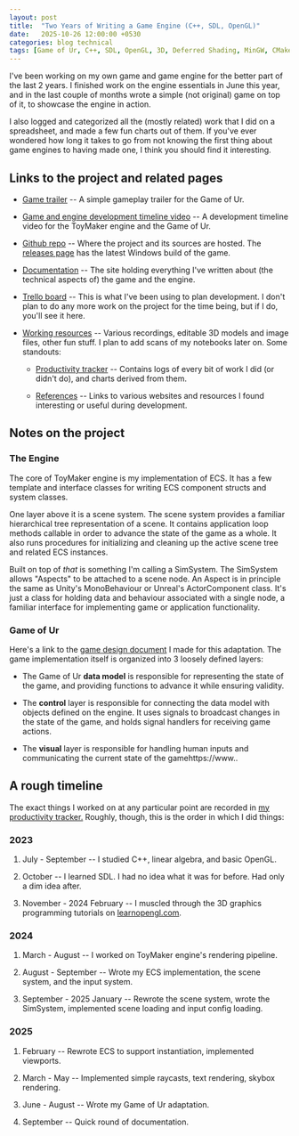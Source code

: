 ```yaml
---
layout: post
title:  "Two Years of Writing a Game Engine (C++, SDL, OpenGL)"
date:   2025-10-26 12:00:00 +0530
categories: blog technical
tags: [Game of Ur, C++, SDL, OpenGL, 3D, Deferred Shading, MinGW, CMake, Game Engine, Linear Algebra]
---
```


I've been working on my own game and game engine for the better part of the last 2 years.  I finished work on the engine essentials in June this year, and in the last couple of months wrote a simple (not original) game on top of it, to showcase the engine in action.

I also logged and categorized all the (mostly related) work that I did on a spreadsheet, and made a few fun charts out of them.  If you've ever wondered how long it takes to go from not knowing the first thing about game engines to having made one, I think you should find it interesting.

## Links to the project and related pages

- [Game trailer](https://youtu.be/Il71rep51Es) -- A simple gameplay trailer for the Game of Ur.

- [Game and engine development timeline video](https://youtu.be/1ytOqm6NgKM) -- A development timeline video for the ToyMaker engine and the Game of Ur.

- [Github repo](https://github.com/raynmetal/game-of-ur) -- Where the project and its sources are hosted.  The [releases page](https://github.com/raynmetal/game-of-ur/releases) has the latest Windows build of the game.

- [Documentation](https://raynmetal.github.io/game-of-ur/index.html) -- The site holding everything I've written about (the technical aspects of) the game and the engine.

- [Trello board](https://trello.com/b/LrMfzABA/game-of-ur) -- This is what I've been using to plan development.  I don't plan to do any more work on the project for the time being, but if I do, you'll see it here.

- [Working resources](https://drive.google.com/drive/folders/143lF6BHIolnmm7V8QTZKX0tK-dHCJNz_?usp=drive_link) -- Various recordings, editable 3D models and image files, other fun stuff.  I plan to add scans of my notebooks later on.  Some standouts:

  - [Productivity tracker](https://docs.google.com/spreadsheets/d/15Dyrpi9u48xEYmLvD7jOsMmbripf5tBvuZjaVpBG_Fc/edit?usp=sharing) -- Contains logs of every bit of work I did (or didn't do), and charts derived from them.

  - [References](https://docs.google.com/spreadsheets/d/1QiejopFQt6F_FUrjuMU8kIgUcxQwN-gkdOuSZ4BECYw/edit?usp=drive_link) -- Links to various websites and resources I found interesting or useful during development.

## Notes on the project

### The Engine

The core of ToyMaker engine is my implementation of ECS.  It has a few template and interface classes for writing ECS component structs and system classes.  

One layer above it is a scene system.  The scene system provides a familiar hierarchical tree representation of a scene.  It contains application loop methods callable in order to advance the state of the game as a whole.  It also runs procedures for initializing and cleaning up the active scene tree and related ECS instances.

Built on top of *that* is something I'm calling a SimSystem.  The SimSystem allows "Aspects" to be attached to a scene node.  An Aspect is in principle the same as Unity's MonoBehaviour or Unreal's ActorComponent class.  It's just a class for holding data and behaviour associated with a single node, a familiar interface for implementing game or application functionality.

### Game of Ur

Here's a link to the [game design document](https://raynmetal.github.io/game-of-ur/md_docs_2systems_2game-of-ur_201__design__doc.html) I made for this adaptation. The game implementation itself is organized into 3 loosely defined layers:

- The Game of Ur **data model** is responsible for representing the state of the game, and providing functions to advance it while ensuring validity.

- The **control** layer is responsible for connecting the data model with objects defined on the engine.  It uses signals to broadcast changes in the state of the game, and holds signal handlers for receiving game actions.

- The **visual** layer is responsible for handling human inputs and communicating the current state of the gamehttps://www..

## A rough timeline

The exact things I worked on at any particular point are recorded in [my productivity tracker.](https://docs.google.com/spreadsheets/d/15Dyrpi9u48xEYmLvD7jOsMmbripf5tBvuZjaVpBG_Fc/edit?usp=sharing)  Roughly, though, this is the order in which I did things:

### 2023

1. July - September -- I studied C++, linear algebra, and basic OpenGL.

2. October -- I learned SDL.  I had no idea what it was for before.  Had only a dim idea after.

3. November - 2024 February -- I muscled through the 3D graphics programming tutorials on [learnopengl.com](https://www.learnopengl.com).

### 2024

1. March - August -- I worked on ToyMaker engine's rendering pipeline.

2. August - September -- Wrote my ECS implementation, the scene system, and the input system.

3. September - 2025 January -- Rewrote the scene system, wrote the SimSystem, implemented scene loading and input config loading.

### 2025

1. February -- Rewrote ECS to support instantiation, implemented viewports.

2. March - May -- Implemented simple raycasts, text rendering, skybox rendering.

3. June - August -- Wrote my Game of Ur adaptation.

4. September -- Quick round of documentation.
